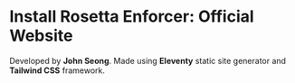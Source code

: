 # Install Rosetta Enforcer: Official Website
Developed by **John Seong**. Made using **Eleventy** static site generator and **Tailwind CSS** framework.
